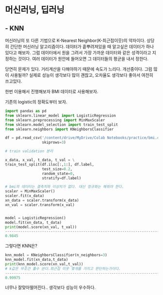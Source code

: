 # 머신러닝, 딥러닝

## - KNN

머신러닝의 또 다른 기법으로 K-Nearest Neighbor(K-최근접이웃)의 약자이다. 상당히 간단한 머신러닝 알고리즘이다. 데이터가 흩뿌려져있을 때 알고싶은 데이터가 하나 있다고 해보자. 그럼 데이터에서 원을 그려서 가장 가까운 데이터와 같은 성격이라고 지정하는 것이다. 여러 데이터가 원안에 들어오면 그 데이터들의 평균을 내서 정한다.

당연히 문제가 있다. 거리계산을 다해야하기 때문에 속도가 느리다. 개선중이다. 그럼 많이 사용될까?
실제로 성능이 생각보다 많이 괜찮고, 오차율도 생각보다 좋아서 여전히 쓰고있다.

한번 이용해서 진행해보자 BMI 데이터로 사용해보자.

기존의 logistic의 정확도부터 보자.

```python
import pandas as pd
from sklearn.linear_model import LogisticRegression
from sklearn.preprocessing import MinMaxScaler
from sklearn.model_selection import train_test_split
from sklearn.neighbors import KNeighborsClassifier

df = pd.read_csv('/content/drive/MyDrive/Colab Notebooks/practice/bmi.csv',
                 skiprows=3)

# train validation 분리

x_data, x_val, t_data, t_val = \
train_test_split(df.iloc[:,1:], df.label, 
                 test_size=0.2,
                 random_state=0,
                 stratify=df.label)

# bmi의 데이터는 결측치와 이상치가 없다. 대신 정규화는 해줘야 한다.
scaler = MinMaxScaler()
scaler.fit(x_data)
xn_data = scaler.transform(x_data)
xn_val = scaler.transform(x_val)


model = LogisticRegression()
model.fit(xn_data, t_data)
print(model.score(xn_val, t_val))
------------------------------------------------------------------------------------
0.9845
```

그렇다면 KNN은?

```python
knn_model = KNeighborsClassifier(n_neighbors=3)
knn_model.fit(xn_data,t_data)
print(knn_model.score(xn_val,t_val))
# k값은 무조건 홀수 쓴다.최근접 이웃 몇개를 가지고 판단하는가이다.
------------------------------------------------------------------------------------
0.99975
```

너무나 잘맞아떨어진다.. 생각보다 성능이 우수하다. 